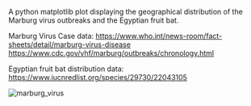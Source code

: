 A python matplotlib plot displaying the geographical distribution of the Marburg virus outbreaks and the Egyptian fruit bat.

Marburg Virus Case data: 
https://www.who.int/news-room/fact-sheets/detail/marburg-virus-disease
https://www.cdc.gov/vhf/marburg/outbreaks/chronology.html

Egyptian fruit bat distribution data:
https://www.iucnredlist.org/species/29730/22043105

![marburg_virus](https://user-images.githubusercontent.com/125388517/232306397-84a98f49-5a85-437c-9cff-f43ef228f5ed.png)
